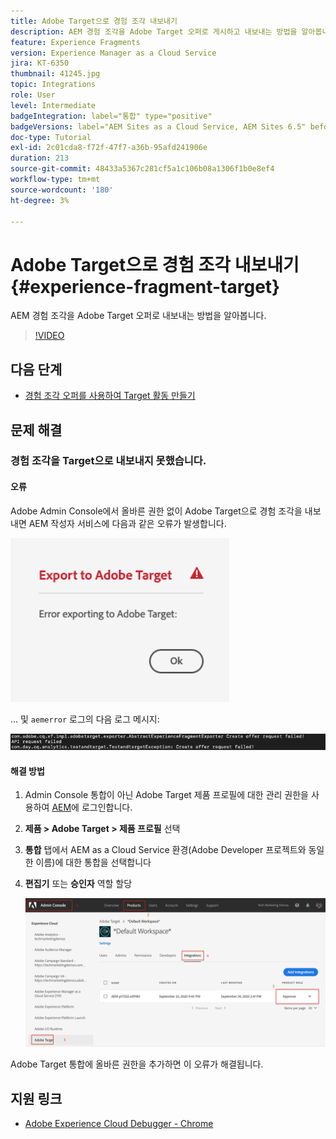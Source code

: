 ```yaml
---
title: Adobe Target으로 경험 조각 내보내기
description: AEM 경험 조각을 Adobe Target 오퍼로 게시하고 내보내는 방법을 알아봅니다.
feature: Experience Fragments
version: Experience Manager as a Cloud Service
jira: KT-6350
thumbnail: 41245.jpg
topic: Integrations
role: User
level: Intermediate
badgeIntegration: label="통합" type="positive"
badgeVersions: label="AEM Sites as a Cloud Service, AEM Sites 6.5" before-title="false"
doc-type: Tutorial
exl-id: 2c01cda8-f72f-47f7-a36b-95afd241906e
duration: 213
source-git-commit: 48433a5367c281cf5a1c106b08a1306f1b0e8ef4
workflow-type: tm+mt
source-wordcount: '180'
ht-degree: 3%

---
```


# Adobe Target으로 경험 조각 내보내기 {#experience-fragment-target}

AEM 경험 조각을 Adobe Target 오퍼로 내보내는 방법을 알아봅니다.

>[!VIDEO](https://video.tv.adobe.com/v/41245?quality=12&learn=on)

## 다음 단계

+ [경험 조각 오퍼를 사용하여 Target 활동 만들기](./create-target-activity.md)

## 문제 해결

### 경험 조각을 Target으로 내보내지 못했습니다.

#### 오류

Adobe Admin Console에서 올바른 권한 없이 Adobe Target으로 경험 조각을 내보내면 AEM 작성자 서비스에 다음과 같은 오류가 발생합니다.

![Target API UI 오류](assets/error-target-offer.png)

... 및 `aemerror` 로그의 다음 로그 메시지:

![Target API 콘솔 오류](assets/target-console-error.png)

#### 해결 방법

1. Admin Console 통합이 아닌 Adobe Target 제품 프로필에 대한 관리 권한을 사용하여 [AEM](https://adminconsole.adobe.com/)에 로그인합니다.
2. __제품 > Adobe Target > 제품 프로필__ 선택
3. __통합__ 탭에서 AEM as a Cloud Service 환경(Adobe Developer 프로젝트와 동일한 이름)에 대한 통합을 선택합니다
4. __편집기__ 또는 __승인자__ 역할 할당

   ![Target API 오류](assets/target-permissions.png)

Adobe Target 통합에 올바른 권한을 추가하면 이 오류가 해결됩니다.

## 지원 링크

+ [Adobe Experience Cloud Debugger - Chrome](https://chrome.google.com/webstore/detail/adobe-experience-platform/bfnnokhpnncpkdmbokanobigaccjkpob)
